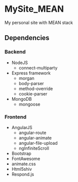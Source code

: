 MySite_MEAN
===========
My personal site with MEAN stack

Dependencies
-----------
### Backend
   - NodeJS
      - connect-multiparty
   - Express framework
      - morgan
      - body-parser
      - method-override
      - cookie-parser
   - MongoDB
      - mongoose

### Frontend
   - AngularJS
     - angular-route
     - angular-animate
     - angular-file-upload
     - ngInfiniteScroll
   - Bootstrap
   - FontAwesome
   - animate.css
   - Html5shiv
   - Respond.js